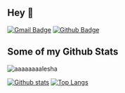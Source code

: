 ## Hey 👋
[![Gmail Badge](https://img.shields.io/badge/-sks2311211@mail.ru-c14438?style=flat&logo=Gmail&logoColor=white&link=mailto:sks2311211@mail.ru)](mailto:sks2311211@mail.ru) [![Github Badge](https://img.shields.io/badge/-aaaaaaaalesha-grey?style=flat&logo=github&logoColor=white&link=https://github.com/aaaaaaaalesha/)](https://www.github.com/aaaaaaaalesha/) 
## Some of my Github Stats
<p align=left> <img src=https://komarev.com/ghpvc/?username=aaaaaaaalesha alt=aaaaaaaalesha /> </p>

[![Github stats](https://github-readme-stats.vercel.app/api?username=aaaaaaaalesha&show_icons=true&include_all_commits=true)](https://github.com/aaaaaaaalesha/github-readme-stats)
[![Top Langs](https://github-readme-stats.vercel.app/api/top-langs/?username=aaaaaaaalesha&layout=compact)](https://github.com/aaaaaaaalesha/github-readme-stats)
